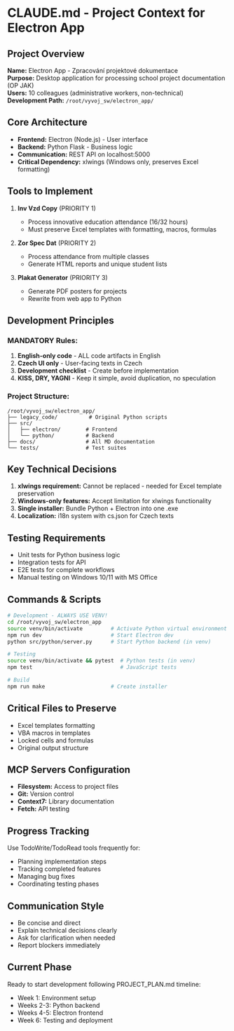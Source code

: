 # CLAUDE.md - Project Context for Electron App

## Project Overview

**Name:** Electron App - Zpracování projektové dokumentace  
**Purpose:** Desktop application for processing school project documentation (OP JAK)  
**Users:** 10 colleagues (administrative workers, non-technical)  
**Development Path:** `/root/vyvoj_sw/electron_app/`

## Core Architecture

- **Frontend:** Electron (Node.js) - User interface
- **Backend:** Python Flask - Business logic
- **Communication:** REST API on localhost:5000
- **Critical Dependency:** xlwings (Windows only, preserves Excel formatting)

## Tools to Implement

1. **Inv Vzd Copy** (PRIORITY 1)
   - Process innovative education attendance (16/32 hours)
   - Must preserve Excel templates with formatting, macros, formulas
   
2. **Zor Spec Dat** (PRIORITY 2)
   - Process attendance from multiple classes
   - Generate HTML reports and unique student lists
   
3. **Plakat Generator** (PRIORITY 3)
   - Generate PDF posters for projects
   - Rewrite from web app to Python

## Development Principles

### MANDATORY Rules:
1. **English-only code** - ALL code artifacts in English
2. **Czech UI only** - User-facing texts in Czech
3. **Development checklist** - Create before implementation
4. **KISS, DRY, YAGNI** - Keep it simple, avoid duplication, no speculation

### Project Structure:
```
/root/vyvoj_sw/electron_app/
├── legacy_code/          # Original Python scripts
├── src/
│   ├── electron/        # Frontend
│   └── python/          # Backend
├── docs/                # All MD documentation
└── tests/               # Test suites
```

## Key Technical Decisions

1. **xlwings requirement:** Cannot be replaced - needed for Excel template preservation
2. **Windows-only features:** Accept limitation for xlwings functionality
3. **Single installer:** Bundle Python + Electron into one .exe
4. **Localization:** i18n system with cs.json for Czech texts

## Testing Requirements

- Unit tests for Python business logic
- Integration tests for API
- E2E tests for complete workflows
- Manual testing on Windows 10/11 with MS Office

## Commands & Scripts

```bash
# Development - ALWAYS USE VENV!
cd /root/vyvoj_sw/electron_app
source venv/bin/activate         # Activate Python virtual environment
npm run dev                      # Start Electron dev
python src/python/server.py      # Start Python backend (in venv)

# Testing
source venv/bin/activate && pytest  # Python tests (in venv)
npm test                            # JavaScript tests

# Build
npm run make                     # Create installer
```

## Critical Files to Preserve

- Excel templates formatting
- VBA macros in templates
- Locked cells and formulas
- Original output structure

## MCP Servers Configuration

- **Filesystem:** Access to project files
- **Git:** Version control
- **Context7:** Library documentation
- **Fetch:** API testing

## Progress Tracking

Use TodoWrite/TodoRead tools frequently for:
- Planning implementation steps
- Tracking completed features
- Managing bug fixes
- Coordinating testing phases

## Communication Style

- Be concise and direct
- Explain technical decisions clearly
- Ask for clarification when needed
- Report blockers immediately

## Current Phase

Ready to start development following PROJECT_PLAN.md timeline:
- Week 1: Environment setup
- Weeks 2-3: Python backend
- Weeks 4-5: Electron frontend
- Week 6: Testing and deployment